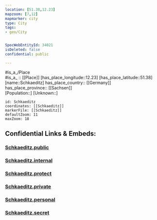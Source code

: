 ```yaml
---
location: [51.38,12.23] 
mapzoom: [7,12] 
mapmarker: city 
type: City
tags:
- geo/City


SpocWebEntityId: 34021
isDeleted: false
confidential: public

---
```

#is_a_/Place  
#is_a_ :: [[Place]] 
[has_place_longitude::12.23] 
[has_place_latitude::51.38] 
[name::Schkaeditz] 
has_place_country:: [[Germany]]  
has_place_province:: [[Sachsen]]  
[Population::] 
[Unknown::] 


```leaflet
id: Schkaeditz
coordinates: [[Schkaeditz]] 
markerFile: [[Schkaeditz]] 
defaultZoom: 11 
maxZoom: 18
```


## Confidential Links & Embeds: 

### [Schkaeditz.public](/_public/\Earth\Continent\Europe\Europe~Central\Germany\Germany~East\Sachsen\counties~Sachsen\Nordsachsen\cities~Nordsachsen\Schkeuditz\CitySchkaeditz.public.md) 

### [Schkaeditz.internal](/_internal/\Earth\Continent\Europe\Europe~Central\Germany\Germany~East\Sachsen\counties~Sachsen\Nordsachsen\cities~Nordsachsen\Schkeuditz\CitySchkaeditz.internal.md) 

### [Schkaeditz.protect](/_protect/\Earth\Continent\Europe\Europe~Central\Germany\Germany~East\Sachsen\counties~Sachsen\Nordsachsen\cities~Nordsachsen\Schkeuditz\CitySchkaeditz.protect.md) 

### [Schkaeditz.private](/_private/\Earth\Continent\Europe\Europe~Central\Germany\Germany~East\Sachsen\counties~Sachsen\Nordsachsen\cities~Nordsachsen\Schkeuditz\CitySchkaeditz.private.md) 

### [Schkaeditz.personal](/_personal/\Earth\Continent\Europe\Europe~Central\Germany\Germany~East\Sachsen\counties~Sachsen\Nordsachsen\cities~Nordsachsen\Schkeuditz\CitySchkaeditz.personal.md) 

### [Schkaeditz.secret](/_secret/\Earth\Continent\Europe\Europe~Central\Germany\Germany~East\Sachsen\counties~Sachsen\Nordsachsen\cities~Nordsachsen\Schkeuditz\CitySchkaeditz.secret.md)

